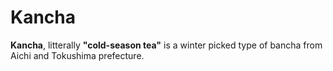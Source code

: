 # Kancha

**Kancha**, litterally **"cold-season tea"** is a winter picked type of bancha from Aichi and Tokushima prefecture. 
